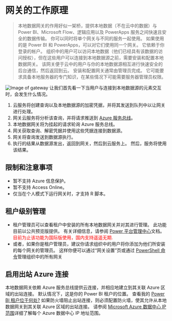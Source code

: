# 网关的工作原理
>本地数据网关的作用好似一架桥，提供本地数据（不在云中的数据）与 Power BI、Microsoft Flow、逻辑应用以及 PowerApps 服务之间快速且安全的数据传输。
你可以同时将单个网关与不同的服务一起使用。 如果使用的是 Power BI 和 PowerApps，可以对它们使用同一个网关。 它依赖于你登录的帐户。
组织中的用户可以访问本地数据（他们已经具有该数据的访问授权），但在这些用户可以连接到本地数据源之前，需要安装和配置本地数据网关。 该网关便于云中的用户与你的本地数据源相互进行快速安全的后台通信，然后返回到云。
安装和配置网关通常由管理员完成。 它可能要求具备本地服务器的专门知识，在某些情况下可能需要服务器管理员权限。

![Image of gateway](https://docs.microsoft.com/en-us/power-bi/includes/media/gateway-onprem-how-it-works-include/on-prem-data-gateway-how-it-works.png)
让我们首先看一下当用户与连接到本地数据源的元素交互时，会发生什么情况。

1. 云服务将创建查询以及本地数据源的加密凭据，并将其发送到队列中以让网关进行处理。
2. 网关云服务将分析该查询，并将请求推送到 [Azure 服务总线](https://docs.microsoft.com/zh-cn/azure/service-bus-messaging/service-bus-messaging-overview/)。
3. 本地数据网关将为挂起的请求轮询 Azure 服务总线。
4. 网关获取查询、解密凭据并使用这些凭据连接到数据源。
5. 网关将查询发送到数据源执行。
6. 执行的结果从数据源发出，返回到网关，然后到云服务上。 然后，服务将使用该结果。
## 限制和注意事项
* 暂不支持 Azure 信息保护。
* 暂不支持 Access Online。
* 仅当在个人模式下运行网关时，才支持 R 脚本。
## 租户级别管理
* 租户管理员可以查看租户中安装的所有本地数据网关并对其进行管理。 此功能目前以公共预览版提供。 有关详细信息，请参阅 [Power 平台管理中心]()文档。<font color=#FF0000>目前为止该功能为国际版使用，国内支持遥遥无期.</font>
* 或者，如果你是租户管理员，建议你请求组织中的用户将你添加为他们所安装的每个网关的管理员。 这样你便可以通过“网关设置”页或通过 [PowerShell 命令]()管理组织中的所有网关
## 启用出站 Azure 连接
本地数据网关依赖 Azure 服务总线提供云连接，并相应地建立到其关联 Azure 区域的出站连接。 默认情况下，这是你的 Power BI 租户的位置。 查看我的 [Power BI 租户位于何处?](https://powerbi.microsoft.com/documentation/powerbi-admin-where-is-my-tenant-located/) 如果防火墙阻止出站连接，则必须配置防火墙，使其允许从本地数据网关到其关联 Azure 区域的出站连接。 请参阅 [Microsoft Azure 数据中心 IP 范围](https://www.microsoft.com/download/details.aspx?id=41653)详细了解每个 Azure 数据中心 IP 地址范围。
